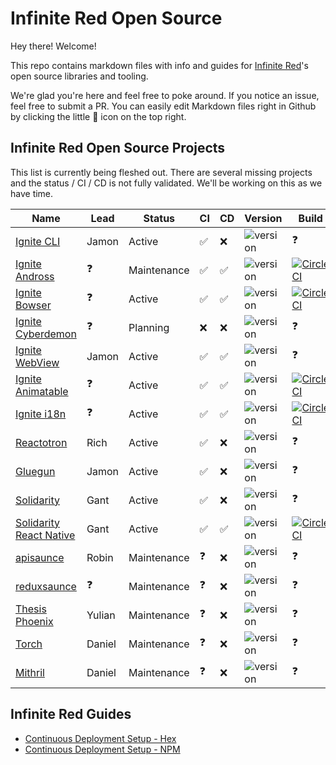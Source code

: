 # Infinite Red Open Source

Hey there! Welcome!

This repo contains markdown files with info and guides for [Infinite Red](https://infinite.red)'s open source libraries and tooling.

We're glad you're here and feel free to poke around. If you notice an issue, feel free to submit a PR. You can easily edit Markdown files right in Github by clicking the little :pencil: icon on the top right.

## Infinite Red Open Source Projects

This list is currently being fleshed out. There are several missing projects and the status / CI / CD is not fully validated. We'll be working on this as we have time.

<table>
<thead>
  <tr>
    <th>Name</th>
    <th>Lead</th>
    <th>Status</th>
    <th>CI</th>
    <th>CD</th>
    <th>Version</th>
    <th>Build</th>
  </tr>
</thead>
<tbody>
  <tr>
    <td><a href="https://github.com/infinitered/ignite">Ignite CLI</a></td>
    <td>Jamon</td>
    <td>Active</td>
    <td>✅</td>
    <td>❌</td>
    <td><img alt="version" src="https://img.shields.io/npm/v/ignite-cli.svg" /></td>
    <td>❓</td>
  </tr>
  <tr>
    <td><a href="https://github.com/infinitered/ignite-ir-boilerplate-andross">Ignite Andross</a></td>
    <td>❓</td>
    <td>Maintenance</td>
    <td>✅</td>
    <td>✅</td>
    <td><img alt="version" src="https://img.shields.io/npm/v/ignite-ir-boilerplate-andross.svg" /></td>
    <td>
      <a href="https://circleci.com/gh/infinitered/ignite-ir-boilerplate-andross">
        <img alt="CircleCI" src="https://circleci.com/gh/infinitered/ignite-ir-boilerplate-andross.svg?style=svg" />
      </a>
    </td>
  </tr>
  <tr>
    <td><a href="https://github.com/infinitered/ignite-ir-boilerplate-bowser">Ignite Bowser</a></td>
    <td>❓</td>
    <td>Active</td>
    <td>✅</td>
    <td>✅</td>
    <td><img alt="version" src="https://img.shields.io/npm/v/ignite-ir-boilerplate-bowser.svg" /></td>
    <td>
      <a href="https://circleci.com/gh/infinitered/ignite-ir-boilerplate-bowser">
        <img alt="CircleCI" src="https://circleci.com/gh/infinitered/ignite-ir-boilerplate-bowser.svg?style=svg" />
      </a>
    </td>
  </tr>
  <tr>
    <td><a href="https://github.com/infinitered/ignite-ir-boilerplate-cyberdemon">Ignite Cyberdemon</a></td>
    <td>❓</td>
    <td>Planning</td>
    <td>❌</td>
    <td>❌</td>
    <td><img alt="version" src="https://img.shields.io/npm/v/ignite-ir-boilerplate-cyberdemon.svg" /></td>
    <td>❓</td>
  </tr>
  <tr>
    <td><a href="https://github.com/infinitered/ignite-webview">Ignite WebView</a></td>
    <td>Jamon</td>
    <td>Active</td>
    <td>✅</td>
    <td>✅</td>
    <td><img alt="version" src="https://img.shields.io/npm/v/ignite-webview.svg" /></td>
    <td>❓</td>
  </tr>
  <tr>
    <td><a href="https://github.com/infinitered/ignite-animatable">Ignite Animatable</a></td>
    <td>❓</td>
    <td>Active</td>
    <td>✅</td>
    <td>✅</td>
    <td><img alt="version" src="https://img.shields.io/npm/v/ignite-animatable.svg" /></td>
    <td>
      <a href="https://circleci.com/gh/infinitered/ignite-animatable">
        <img alt="CircleCI" src="https://circleci.com/gh/infinitered/ignite-animatable.svg?style=svg" />
      </a>
    </td>
  </tr>
  <tr>
    <td><a href="https://github.com/infinitered/ignite-i18n">Ignite i18n</a></td>
    <td>❓</td>
    <td>Active</td>
    <td>✅</td>
    <td>✅</td>
    <td><img alt="version" src="https://img.shields.io/npm/v/ignite-i18n.svg" /></td>
    <td>
      <a href="https://circleci.com/gh/infinitered/ignite-i18n">
        <img alt="CircleCI" src="https://circleci.com/gh/infinitered/ignite-i18n.svg?style=svg" />
      </a>
    </td>
  </tr>
  <tr>
    <td><a href="https://github.com/infinitered/reactotron">Reactotron</a></td>
    <td>Rich</td>
    <td>Active</td>
    <td>✅</td>
    <td>❌</td>
    <td><img alt="version" src="https://img.shields.io/npm/v/reactotron.svg" /></td>
    <td>❓</td>
  </tr>
  <tr>
    <td><a href="https://github.com/infinitered/gluegun">Gluegun</a></td>
    <td>Jamon</td>
    <td>Active</td>
    <td>✅</td>
    <td>❌</td>
    <td><img alt="version" src="https://img.shields.io/npm/v/gluegun.svg" /></td>
    <td>❓</td>
  </tr>
  <tr>
    <td><a href="https://github.com/infinitered/solidarity">Solidarity</a></td>
    <td>Gant</td>
    <td>Active</td>
    <td>✅</td>
    <td>❌</td>
    <td><img alt="version" src="https://img.shields.io/npm/v/solidarity.svg" /></td>
    <td>❓</td>
  </tr>
  <tr>
    <td><a href="https://github.com/infinitered/solidarity-react-native">Solidarity React Native</a></td>
    <td>Gant</td>
    <td>Active</td>
    <td>✅</td>
    <td>✅</td>
    <td><img alt="version" src="https://img.shields.io/npm/v/solidarity-react-native.svg" /></td>
    <td>
      <a href="https://circleci.com/gh/infinitered/solidarity-react-native">
        <img alt="CircleCI" src="https://circleci.com/gh/infinitered/solidarity-react-native.svg?style=svg" />
      </a>
    </td>
  </tr>
  <tr>
    <td><a href="https://github.com/infinitered/apisauce">apisaunce</a></td>
    <td>Robin</td>
    <td>Maintenance</td>
    <td>❓</td>
    <td>❌</td>
    <td><img alt="version" src="https://img.shields.io/npm/v/apisauce.svg" /></td>
    <td>❓</td>
  </tr>
  <tr>
    <td><a href="https://github.com/infinitered/reduxsauce">reduxsaunce</a></td>
    <td>❓</td>
    <td>Maintenance</td>
    <td>❓</td>
    <td>❌</td>
    <td><img alt="version" src="https://img.shields.io/npm/v/reduxsauce.svg" /></td>
    <td>❓</td>
  </tr>
  <tr>
    <td><a href="https://github.com/infinitered/thesis-phoenix">Thesis Phoenix</a></td>
    <td>Yulian</td>
    <td>Maintenance</td>
    <td>❓</td>
    <td>❌</td>
    <td><img alt="version" src="https://img.shields.io/hexpm/v/thesis-phoenix.svg" /></td>
    <td>❓</td>
  </tr>
  <tr>
    <td><a href="https://github.com/infinitered/torch">Torch</a></td>
    <td>Daniel</td>
    <td>Maintenance</td>
    <td>❓</td>
    <td>❌</td>
    <td><img alt="version" src="https://img.shields.io/hexpm/v/torch.svg" /></td>
    <td>❓</td>
  </tr>
  <tr>
    <td><a href="https://github.com/infinitered/mithril">Mithril</a></td>
    <td>Daniel</td>
    <td>Maintenance</td>
    <td>❓</td>
    <td>❌</td>
    <td><img alt="version" src="https://img.shields.io/hexpm/v/mithril.svg" /></td>
    <td>❓</td>
  </tr>
</tbody>
</table>

## Infinite Red Guides

- [Continuous Deployment Setup - Hex](./Continuous-Deployment-Setup-Hex.md)
- [Continuous Deployment Setup - NPM](./Continuous-Deployment-Setup-NPM.md)
